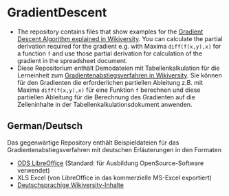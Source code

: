 # GradientDescent
* The repository contains files that show examples for the [Gradient Descent Algorithm explained in Wikiversity](https://en.wikiversity.org/wiki/Gradient_descent). You can calculate the partial derivation required for the gradient e.g. with Maxima `diff(f(x,y),x)` for a function `f` and use those partial derivation for calculation of the gradient in the spreadsheet document.
* Diese Repositorium enthält Demodateien mit Tabellenkalkulation für die Lerneinheit zum [Gradientenabstiegsverfahren in Wikiversity](https://de.wikiversity.org/wiki/Gradientenabstiegsverfahren). Sie können für den Gradienten die erforderlichen partiellen Ableitung z.B. mit Maxima `diff(f(x,y),x)` für eine Funktion `f` berechnen und diese partiellen Ableitung für die Berechnung des Gradienten auf die Zelleninhalte in der Tabellenkalkulationsdokument anwenden.


## German/Deutsch 
Das gegenwärtige Repository enthält Beispieldateien für das Gradientenabstiegsverfahren mit deutschen Erläuterungen in den Formaten
* [ODS LibreOffice](https://www.libreoffice.org) (Standard: für Ausbildung OpenSource-Software verwendet)
* XLS Excel (von LibreOffice in das kommerzielle MS-Excel exportiert)
* [Deutschsprachige Wikiversity-Inhalte](https://de.wikiversity.org/wiki/Gradientenabstiegsverfahren)

